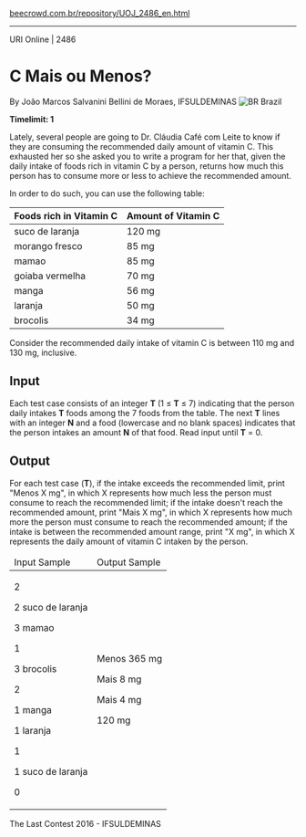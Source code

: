 <p><a href="https://www.beecrowd.com.br/repository/UOJ_2486_en.html">beecrowd.com.br/repository/UOJ_2486_en.html</a></p><hr>
        <div>
          <span>URI Online | 2486</span>
          <h1>C Mais ou Menos?</h1>
          <div>
            <p>By João Marcos Salvanini Bellini de Moraes, IFSULDEMINAS <img src="https://resources.beecrowd.com.br/gallery/images/flags/br.gif" alt="BR"> Brazil</p>
          </div>
          <strong>Timelimit: 1</strong>
        </div>
        <div>
        <div>
        <p>Lately, several people are going to Dr. Cláudia Café com Leite to know if they are consuming the recommended daily amount of vitamin C. This exhausted her so she asked you to write a program for her that, given the daily intake of foods rich in vitamin C by a person, returns how much this person has to consume more or less to achieve the recommended amount.</p>
        <p>In order to do such, you can use the following table:</p>
        <table>
        <thead>
          <tr>
            <th>Foods rich in Vitamin C</th>
            <th>Amount of Vitamin C</th>
          </tr>
        </thead>
        <tbody>
        <tr>
          <td>suco de laranja</td>
          <td>120 mg</td>
        </tr>
        <tr>
          <td>morango fresco</td>
          <td>85 mg</td>
        </tr>
        <tr>
          <td>mamao</td>
          <td>85 mg</td>
        </tr>
        <tr>
          <td>goiaba vermelha</td>
          <td>70 mg</td>
        </tr>
        <tr>
          <td>manga</td>
          <td>56 mg</td>
        </tr>
        <tr>
          <td>laranja</td>
          <td>50 mg</td>
        </tr>
        <tr>
          <td>brocolis</td>
          <td>34 mg</td>
        </tr>
      </tbody><tbody>
    </tbody></table>
    <p>Consider the recommended daily intake of vitamin C is between 110 mg and 130 mg, inclusive.</p>
  </div>
  <h2>Input</h2>
  <div>
  <p>Each test case consists of an integer <strong>T</strong> (1 ≤ <strong>T</strong> ≤ 7) indicating that the person daily intakes <strong>T</strong> foods among the 7 foods from the table. The next <strong>T</strong> lines with an integer <strong>N</strong> and a food (lowercase and no blank spaces) indicates that the person intakes an amount <strong>N</strong> of that food. Read input until <strong>T</strong> = 0.</p><p>
</p></div>
<h2>Output</h2>
<div>
  <p>For each test case (<strong>T</strong>), if the intake exceeds the recommended limit, print "<span>Menos X mg</span>", in which X represents how much less the person must consume to reach the recommended limit; if the intake doesn't reach the recommended amount, print "<span>Mais X mg</span>", in which X represents how much more the person must consume to reach the recommended amount; if the intake is between the recommended amount range, print "<span>X mg</span>", in which X represents the daily amount of vitamin C intaken by the person.</p>
</div>
<div></div>
<table>
  <thead>
    <tr>
      <td>Input Sample</td>
      <td>Output Sample</td>
    </tr>
  </thead>
  <tbody>
    <tr>
      <td>
        <p>2</p>
        <p>2 suco de laranja</p>
        <p>3 mamao</p>
        <p>1</p>
        <p>3 brocolis</p>
        <p>2</p>
        <p>1 manga</p>
        <p>1 laranja</p>
        <p>1</p>
        <p>1 suco de laranja</p>
        <p>0</p>
      </td>
      <td>
        <p>Menos 365 mg</p>
        <p>Mais 8 mg</p>
        <p>Mais 4 mg</p>
        <p>120 mg</p>
      </td>
    </tr>
  </tbody>
</table>
<div></div>
  <p>
  The Last Contest 2016 - IFSULDEMINAS</p>
</div>